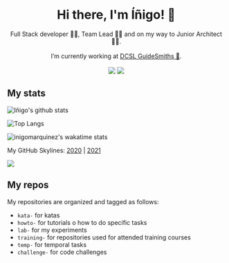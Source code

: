 <h1 align="center">
Hi there, I'm Íñigo! 👋
</h1>

<p align='center'>
  Full Stack developer 👨‍💻, Team Lead 👨‍🏫 and on my way to Junior Architect 👷‍♂️.<br/><br/>
  I’m currently working at <a href="https://github.com/guidesmiths" target="_blank">DCSL GuideSmiths</a><a href="https://www.dcsl.com" target="_blank"> 🔗</a>.<br/><br/>
  <a href="https://github.com/inigomarquinez?tab=repositories" target="_blank"><img src="https://img.shields.io/badge/GitHub-100000?style=for-the-badge&logo=github&logoColor=white" /></a>
  <a href="https://www.linkedin.com/in/inigo-marquinez/" target="_blank"><img src="https://img.shields.io/badge/LinkedIn-0077B5?style=for-the-badge&logo=linkedin&logoColor=white" /></a>
</p>

## My stats

![Iñigo's github stats](https://github-readme-stats.vercel.app/api?username=inigomarquinez&count_private=true&show_icons=true&theme=dark)

![Top Langs](https://github-readme-stats.vercel.app/api/top-langs/?username=inigomarquinez&langs_count=10&theme=dark&layout=compact)

![inigomarquinez's wakatime stats](https://github-readme-stats.vercel.app/api/wakatime?username=inigomarquinez&theme=dark&layout=compact)

My GitHub Skylines: [2020](https://skyline.github.com/inigomarquinez/2020) | [2021](https://skyline.github.com/inigomarquinez/2021)

<a href="#"><img src="https://badges.pufler.dev/visits/inigomarquinez/inigomarquinez"></a>

## My repos

My repositories are organized and tagged as follows:

- `kata-` for katas
- `howto-` for tutorials o how to do specific tasks
- `lab-` for my experiments
- `training-` for repositories used for attended training courses
- `temp-` for temporal tasks
- `challenge-` for code challenges

<!--
![inigomarquinez's wakatime stats](https://wakatime.com/share/@inigomarquinez/c794cf97-1875-41d1-93ca-f81f743dbab0.svg)
-->

<!--
Badges: https://github.com/alexandresanlim/Badges4-README.md-Profile
Shields: https://shields.io/

Here are some ideas to get you started:

- 🔭 I’m currently working on ...
- 🌱 I’m currently learning ...
- 👯 I’m looking to collaborate on ...
- 🤔 I’m looking for help with ...
- 💬 Ask me about ...
- 📫 How to reach me: ...
- 😄 Pronouns: ...
- ⚡ Fun fact: ...
-->
